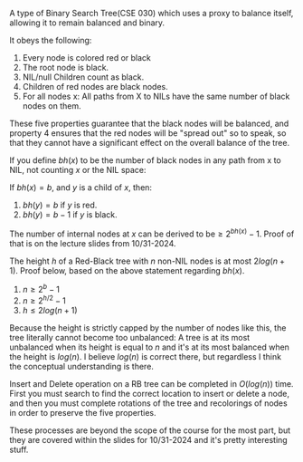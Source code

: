 A type of Binary Search Tree(CSE 030) which uses a proxy to balance itself, allowing it to remain balanced and binary.

It obeys the following:
1. Every node is colored red or black
2. The root node is black.
3. NIL/null Children count as black.
4. Children of red nodes are black nodes.
5. For all nodes x: All paths from X to NILs have the same number of black nodes on them.

These five properties guarantee that the black nodes will be balanced, and property 4 ensures that the red nodes will be "spread out" so to speak, so that they cannot have a significant effect on the overall balance of the tree.

If you define $bh(x)$ to be the number of black nodes in any path from x to NIL, not counting $x$ or the NIL space:

If $bh(x)=b$, and $y$ is a child of $x$, then:
1. $bh(y)=b$ if $y$ is red.
2. $bh(y)=b-1$ if $y$ is black.

The number of internal nodes at $x$ can be derived to be$\geq 2^{bh(x)}-1$. Proof of that is on the lecture slides from 10/31-2024.

The height $h$ of a Red-Black tree with $n$ non-NIL nodes is at most $2log(n+1)$. Proof below, based on the above statement regarding $bh(x)$.
1. $n \geq 2^b-1$
2. $n\geq 2^{h/2}-1$
3. $h\leq 2log(n+1)$

Because the height is strictly capped by the number of nodes like this, the tree literally cannot become too unbalanced: A tree is at its most unbalanced when its height is equal to $n$ and it's at its most balanced when the height is $log(n)$. I believe $log(n)$ is correct there, but regardless I think the conceptual understanding is there.

Insert and Delete operation on a RB tree can be completed in $O(log(n))$ time.
First you must search to find the correct location to insert or delete a node, and then you must complete rotations of the tree and recolorings of nodes in order to preserve the five properties.

These processes are beyond the scope of the course for the most part, but they are covered within the slides for 10/31-2024 and it's pretty interesting stuff.